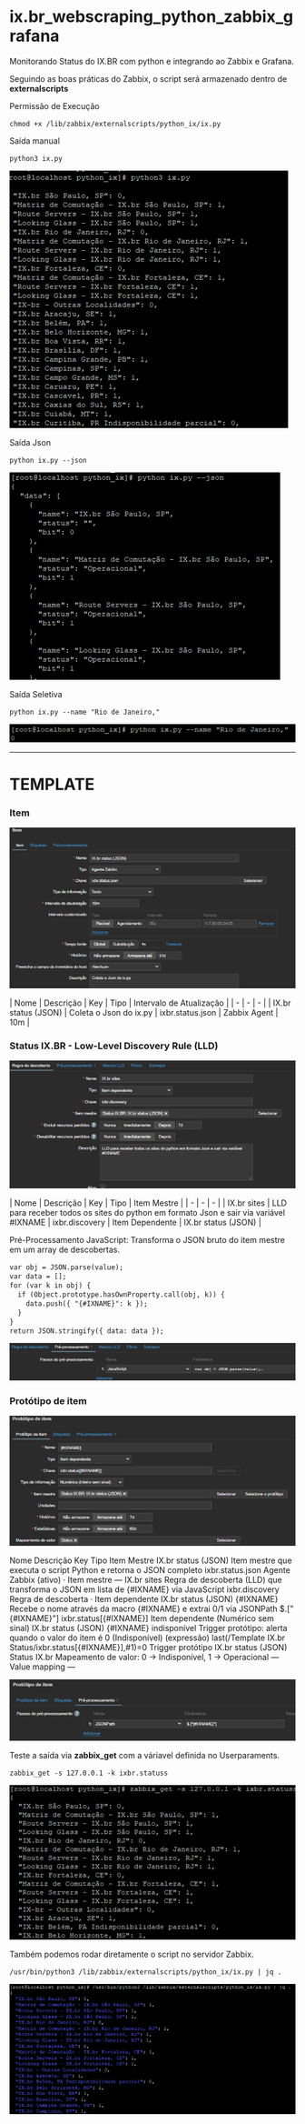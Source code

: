 # ix.br_webscraping_python_zabbix_grafana
Monitorando Status do IX.BR com python e integrando ao Zabbix e Grafana.



Seguindo as boas práticas do Zabbix, o script será armazenado dentro de **externalscripts**

Permissão de Execução
````
chmod +x /lib/zabbix/externalscripts/python_ix/ix.py
````

Saída manual
````
python3 ix.py
````

![ix](imagens/ix.py.png)


Saída Json
````
python ix.py --json
````

![ixjson](imagens/ix_json.png)


Saída Seletiva
````
python ix.py --name "Rio de Janeiro,"
````

![ixname](imagens/ix_name.png)

---------------------------------

# TEMPLATE

### Item

![lld](imagens/item.png)

| Nome | Descrição | Key | Tipo | Intervalo de Atualização |
| - | - | - |
| IX.br status (JSON) | Coleta o Json do ix.py | ixbr.status.json | Zabbix Agent | 10m |


### Status IX.BR - Low-Level Discovery Rule (LLD)

![lld](imagens/lld.png)

| Nome | Descrição | Key | Tipo | Item Mestre |
| - | - | - |
| IX.br sites | LLD para receber todos os sites do python em formato Json e sair via variável #IXNAME | ixbr.discovery | Item Dependente | IX.br status (JSON) |

Pré-Processamento JavaScript: Transforma o JSON bruto do item mestre em um array de descobertas.
````
var obj = JSON.parse(value);
var data = [];
for (var k in obj) {
  if (Object.prototype.hasOwnProperty.call(obj, k)) {
    data.push({ "{#IXNAME}": k });
  }
}
return JSON.stringify({ data: data });
````

![lldjavascript](imagens/javascript.png)


### Protótipo de item

![prototipo](imagens/prototipoitem.png)

Nome	Descrição	Key	Tipo	Item Mestre
IX.br status (JSON)	Item mestre que executa o script Python e retorna o JSON completo	ixbr.status.json	Agente Zabbix (ativo) · Item mestre	—
IX.br sites	Regra de descoberta (LLD) que transforma o JSON em lista de {#IXNAME} via JavaScript	ixbr.discovery	Regra de descoberta · Item dependente	IX.br status (JSON)
{#IXNAME}	Recebe o nome através da macro {#IXNAME} e extrai 0/1 via JSONPath $.["{#IXNAME}"]	ixbr.status[{#IXNAME}]	Item dependente (Numérico sem sinal)	IX.br status (JSON)
{#IXNAME} indisponível	Trigger protótipo: alerta quando o valor do item é 0 (Indisponível)	(expressão) last(/Template IX.br Status/ixbr.status[{#IXNAME}],#1)=0	Trigger protótipo	IX.br status (JSON)
Status IX.br	Mapeamento de valor: 0 → Indisponível, 1 → Operacional	—	Value mapping	—


![prototipo2](imagens/prototipoitem2.png)



Teste a saída via **zabbix_get** com a váriavel definida no Userparaments.
````
zabbix_get -s 127.0.0.1 -k ixbr.statuss
````

![teste](imagens/test.png)

Também podemos rodar diretamente o script no servidor Zabbix.
````
/usr/bin/python3 /lib/zabbix/externalscripts/python_ix/ix.py | jq .
````

![test2](imagens/test2.png)
